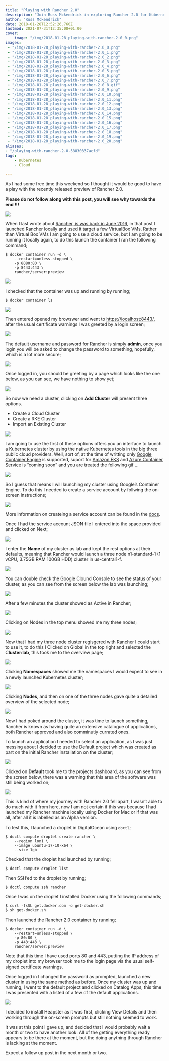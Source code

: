 ```yaml
---
title: "Playing with Rancher 2.0"
description: "Join Russ Mckendrick in exploring Rancher 2.0 for Kubernetes orchestration. Follow his journey as he tests out the preview version, uncovering its features and limitations."
author: "Russ Mckendrick"
date: 2018-01-28T12:52:26.760Z
lastmod: 2021-07-31T12:35:08+01:00
cover:
    image: "/img/2018-01-28_playing-with-rancher-2.0_0.png" 
images:
 - "/img/2018-01-28_playing-with-rancher-2.0_0.png"
 - "/img/2018-01-28_playing-with-rancher-2.0_1.png"
 - "/img/2018-01-28_playing-with-rancher-2.0_2.png"
 - "/img/2018-01-28_playing-with-rancher-2.0_3.png"
 - "/img/2018-01-28_playing-with-rancher-2.0_4.png"
 - "/img/2018-01-28_playing-with-rancher-2.0_5.png"
 - "/img/2018-01-28_playing-with-rancher-2.0_6.png"
 - "/img/2018-01-28_playing-with-rancher-2.0_7.png"
 - "/img/2018-01-28_playing-with-rancher-2.0_8.gif"
 - "/img/2018-01-28_playing-with-rancher-2.0_9.png"
 - "/img/2018-01-28_playing-with-rancher-2.0_10.png"
 - "/img/2018-01-28_playing-with-rancher-2.0_11.png"
 - "/img/2018-01-28_playing-with-rancher-2.0_12.png"
 - "/img/2018-01-28_playing-with-rancher-2.0_13.png"
 - "/img/2018-01-28_playing-with-rancher-2.0_14.png"
 - "/img/2018-01-28_playing-with-rancher-2.0_15.png"
 - "/img/2018-01-28_playing-with-rancher-2.0_16.png"
 - "/img/2018-01-28_playing-with-rancher-2.0_17.png"
 - "/img/2018-01-28_playing-with-rancher-2.0_18.png"
 - "/img/2018-01-28_playing-with-rancher-2.0_19.png"
 - "/img/2018-01-28_playing-with-rancher-2.0_20.png"
aliases:
- "/playing-with-rancher-2-0-58830337acfd"
tags:
    - Kubernetes
    - Cloud

---
```


As I had some free time this weekend so I thought it would be good to have a play with the recently released preview of Rancher 2.0.

**Please do not follow along with this post, you will see why towards the end !!!**

![](/img/2018-01-28_playing-with-rancher-2.0_1.png)

When I last wrote about [Rancher, is was back in June 2016](https://media-glass.es/launching-a-local-rancher-cluster-1422b89b0477), in that post I launched Rancher locally and used it target a few VirtualBox VMs. Rather than Virtual Box VMs I am going to use a cloud service, but I am going to be running it locally again, to do this launch the container I ran the following command;

```
$ docker container run -d \
    --restart=unless-stopped \
    -p 8080:80 \
    -p 8443:443 \
    rancher/server:preview
```

![](/img/2018-01-28_playing-with-rancher-2.0_2.png)

I checked that the container was up and running by running;

```
$ docker container ls
```

![](/img/2018-01-28_playing-with-rancher-2.0_3.png)

Then entered opened my browswer and went to [https://localhost:8443/](https://localhost:8443/), after the usual certificate warnings I was greeted by a login screen;

![](/img/2018-01-28_playing-with-rancher-2.0_4.png)

The default username and password for Rancher is simply **admin**, once you login you will be asked to change the password to something, hopefully, which is a lot more secure;

![](/img/2018-01-28_playing-with-rancher-2.0_5.png)

Once logged in, you should be greeting by a page which looks like the one below, as you can see, we have nothing to show yet;

![](/img/2018-01-28_playing-with-rancher-2.0_6.png)

So now we need a cluster, clicking on **Add Cluster** will present three options.

- Create a Cloud Cluster
- Create a RKE Cluster
- Import an Existing Cluster

![](/img/2018-01-28_playing-with-rancher-2.0_7.png)

I am going to use the first of these options offers you an interface to launch a Kubernetes cluster by using the native Kubernetes tools in the big three public cloud providers. Well, sort of, at the time of writting only [Google Container Engine](https://cloud.google.com/kubernetes-engine/) is supported, suport for [Amazon EKS](https://aws.amazon.com/eks/) and [Azure Container Service](https://azure.microsoft.com/en-gb/services/container-service/) is “coming soon” and you are treated the following gif …

![](/img/2018-01-28_playing-with-rancher-2.0_8.gif)

So I guess that means I will launching my cluster using Google’s Container Engine. To do this I needed to create a service account by follwing the on-screen instructions;

![](/img/2018-01-28_playing-with-rancher-2.0_9.png)

More information on createing a service account can be found in the [docs](https://cloud.google.com/compute/docs/access/create-enable-service-accounts-for-instances).

Once I had the service account JSON file I entered into the space provided and clicked on Next;

![](/img/2018-01-28_playing-with-rancher-2.0_10.png)

I enter the **Name** of my cluster as lab and kept the rest options at their defaults, meaning that Rancher would launch a three node n1-standard-1 (1 vCPU, 3.75GB RAM 100GB HDD) cluster in us-central1-f.

![](/img/2018-01-28_playing-with-rancher-2.0_11.png)

You can double check the Google Clound Console to see the status of your cluster, as you can see from the screen below the lab was launching;

![](/img/2018-01-28_playing-with-rancher-2.0_12.png)

After a few minutes the cluster showed as Active in Rancher;

![](/img/2018-01-28_playing-with-rancher-2.0_13.png)

Clicking on Nodes in the top menu showed me my three nodes;

![](/img/2018-01-28_playing-with-rancher-2.0_14.png)

Now that I had my three node cluster regisgered with Rancher I could start to use it, to do this I Clicked on Global in the top right and selected the C**luster:lab**, this took me to the overview page;

![](/img/2018-01-28_playing-with-rancher-2.0_15.png)

Clicking **Namespaces** showed me the namespaces I would expect to see in a newly launched Kubernetes cluster;

![](/img/2018-01-28_playing-with-rancher-2.0_16.png)

Clicking **Nodes**, and then on one of the three nodes gave quite a detailed overview of the selected node;

![](/img/2018-01-28_playing-with-rancher-2.0_17.png)

Now I had poked around the cluster, it was time to launch something, Rancher is known as having quite an extensive catalogue of applications, both Rancher approved and also comminutiy currated ones.

To launch an application I needed to select an application, as I was just messing about I decided to use the Default project which was created as part on the initial Rancher installation on the cluster;

![](/img/2018-01-28_playing-with-rancher-2.0_18.png)

Clicked on **Default** took me to the projects dashboard, as you can see from the screen below, there was a warning that this area of the software was still being worked on;

![](/img/2018-01-28_playing-with-rancher-2.0_19.png)

This is kind of where my journey with Rancher 2.0 fell apart, I wasn’t able to do much with it from here, now I am not certain if this was because I had launched my Rancher machine locally using Docker for Mac or if that was all, after all it is labelled as an Alpha version.

To test this, I launched a droplet in DigitalOcean using `doctl`;

```
$ doctl compute droplet create rancher \
    --region lon1 \
    --image ubuntu-17-10-x64 \
    --size 1gb
```

Checked that the droplet had launched by running;

```
$ doctl compute droplet list
```

Then SSH’ed to the droplet by running;

```
$ doctl compute ssh rancher
```

Once I was on the droplet I installed Docker using the following commands;

```
$ curl -fsSL get.docker.com -o get-docker.sh
$ sh get-docker.sh
```

Then launched the Rancher 2.0 container by running;

```
$ docker container run -d \
    --restart=unless-stopped \
    -p 80:80 \
    -p 443:443 \
    rancher/server:preview
```

Note that this time I have used ports 80 and 443, putting the IP address of my droplet into my browser took me to the login page via the usual self-signed certificate warnings.

Once logged in I changed the password as prompted, launched a new cluster in using the same method as before. Once my cluster was up and running, I went to the default project and clicked on Catalog Apps, this time I was presented with a listed of a few of the default applications.

![](/img/2018-01-28_playing-with-rancher-2.0_20.png)

I decided to install Heapster as it was first, clicking View Details and then working through the on-screen prompts but still nothing seemed to work.

It was at this point I gave up, and decided that I would probably wait a month or two to have another look. All of the getting everything ready appears to be there at the moment, but the doing anything through Rancher is lacking at the moment.

Expect a follow up post in the next month or two.